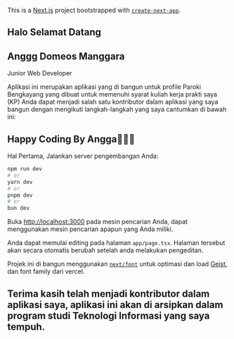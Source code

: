 This is a [Next.js](https://nextjs.org) project bootstrapped with [`create-next-app`](https://nextjs.org/docs/app/api-reference/cli/create-next-app).


## Halo Selamat Datang

## Anggg Domeos Manggara
Junior Web Developer

Aplikasi ini merupakan aplikasi yang di bangun untuk profile Paroki Bengkayang yang dibuat untuk memenuhi syarat kuliah kerja prakti saya (KP)
Anda dapat menjadi salah satu kontributor dalam aplikasi yang saya bangun dengan mengikuti langkah-langkah yang saya cantumkan di bawah ini:

## Happy Coding By Angga🧑‍💻😁

Hal Pertama, Jalankan server pengembangan Anda:

```bash
npm run dev
# or
yarn dev
# or
pnpm dev
# or
bun dev
```

Buka [http://localhost:3000](http://localhost:3000) pada mesin pencarian Anda, dapat menggunakan mesin pencarian apapun yang Anda miliki.

Anda dapat memulai editing pada halaman `app/page.tsx`. Halaman tersebut akan secara otomatis berubah setelah anda melakukan pengeditan.

Projek ini di bangun menggunakan [`next/font`](https://nextjs.org/docs/app/building-your-application/optimizing/fonts) untuk optimasi dan load [Geist](https://vercel.com/font), dan font family dari vercel.

## Terima kasih telah menjadi kontributor dalam aplikasi saya, aplikasi ini akan di arsipkan dalam program studi Teknologi Informasi yang saya tempuh.
